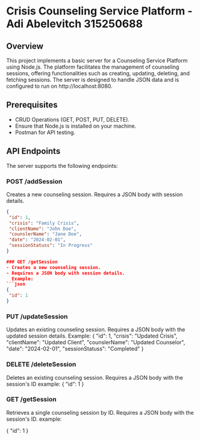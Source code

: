 # Crisis Counseling Service Platform - Adi Abelevitch 315250688

## Overview
This project implements a basic server for a Counseling Service Platform using Node.js. The platform facilitates the management of counseling sessions, offering functionalities such as creating, updating, deleting, and fetching sessions. The server is designed to handle JSON data and is configured to run on http://localhost:8080.

## Prerequisites
- CRUD Operations (GET, POST, PUT, DELETE).
- Ensure that Node.js is installed on your machine.
- Postman for API testing.



## API Endpoints
The server supports the following endpoints:

### POST /addSession
Creates a new counseling session.
Requires a JSON body with session details.
```json
{
 "id": 1,
 "crisis": "Family Crisis",
 "clientName": "John Doe",
 "counslerName": "Jane Doe",
 "date": "2024-02-01",
 "sessionStatuss": "In Progress"
}

### GET /getSession
- Creates a new counseling session.
- Requires a JSON body with session details.
  Example:
```json
{
 "id": 1
}
```
### PUT /updateSession
Updates an existing counseling session.
Requires a JSON body with the updated session details.
Example:
{
 "id": 1,
 "crisis": "Updated Crisis",
 "clientName": "Updated Client",
 "counslerName": "Updated Counselor",
 "date": "2024-02-01",
 "sessionStatuss": "Completed"
}

### DELETE /deleteSession
Deletes an existing counseling session.
Requires a JSON body with the session's ID
example:
{
 "id": 1
}

### GET /getSession
Retrieves a single counseling session by ID.
Requires a JSON body with the session's ID.
example:

{
 "id": 1
}

